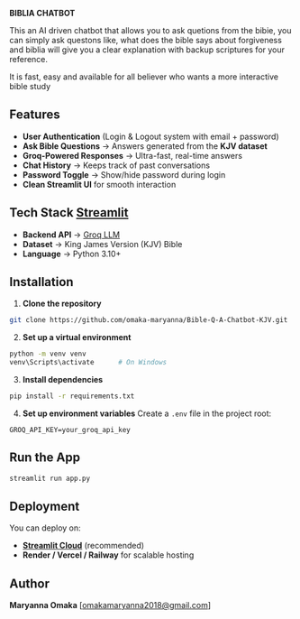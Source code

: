 

**BIBLIA CHATBOT**

This an AI driven chatbot that allows you to ask quetions from the bibie,
you can simply ask questons like, what does the bible says about forgiveness
and biblia will give you a clear explanation with backup scriptures for your
reference.

It is fast, easy and available for all believer who wants a more interactive 
bible study


##  Features

*  **User Authentication** (Login & Logout system with email + password)
*  **Ask Bible Questions** → Answers generated from the **KJV dataset**
*  **Groq-Powered Responses** → Ultra-fast, real-time answers
*  **Chat History** → Keeps track of past conversations
*  **Password Toggle** → Show/hide password during login
*   **Clean Streamlit UI** for smooth interaction


## Tech Stack [Streamlit](https://streamlit.io/)
* **Backend API** → [Groq LLM](https://groq.com/)
* **Dataset** → King James Version (KJV) Bible
* **Language** → Python 3.10+


##  Installation

1. **Clone the repository**

```bash
git clone https://github.com/omaka-maryanna/Bible-Q-A-Chatbot-KJV.git
```

2. **Set up a virtual environment**

```bash
python -m venv venv
venv\Scripts\activate      # On Windows
```

3. **Install dependencies**

```bash
pip install -r requirements.txt
```

4. **Set up environment variables**
   Create a `.env` file in the project root:

```env
GROQ_API_KEY=your_groq_api_key
```

##  Run the App

```bash
streamlit run app.py
```

## Deployment

You can deploy on:

* **[Streamlit Cloud](https://streamlit.io/cloud)** (recommended)
* **Render / Vercel / Railway** for scalable hosting


##  Author

 **Maryanna Omaka**
 [omakamaryanna2018@gmail.com]
